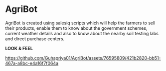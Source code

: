 # AgriBot

AgriBot is created using salesiq scripts which will help the farmers to sell their products, enable them to know about the government schemes, current weather details and also to know about the nearby soil testing labs and direct purchase centers.

**LOOK & FEEL**




https://github.com/Guhapriya01/AgriBot/assets/76595809/421b2820-bb51-467a-a8bc-e4a16f7f064a


